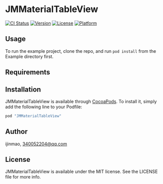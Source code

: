 # JMMaterialTableView

[![CI Status](http://img.shields.io/travis/ijinmao/JMMaterialTableView.svg?style=flat)](https://travis-ci.org/ijinmao/JMMaterialTableView)
[![Version](https://img.shields.io/cocoapods/v/JMMaterialTableView.svg?style=flat)](http://cocoapods.org/pods/JMMaterialTableView)
[![License](https://img.shields.io/cocoapods/l/JMMaterialTableView.svg?style=flat)](http://cocoapods.org/pods/JMMaterialTableView)
[![Platform](https://img.shields.io/cocoapods/p/JMMaterialTableView.svg?style=flat)](http://cocoapods.org/pods/JMMaterialTableView)

## Usage

To run the example project, clone the repo, and run `pod install` from the Example directory first.

## Requirements

## Installation

JMMaterialTableView is available through [CocoaPods](http://cocoapods.org). To install
it, simply add the following line to your Podfile:

```ruby
pod "JMMaterialTableView"
```

## Author

ijinmao, 340052204@qq.com

## License

JMMaterialTableView is available under the MIT license. See the LICENSE file for more info.
